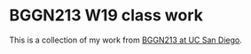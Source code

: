 # BGGN213 W19 class work

This is a collection of my work from [BGGN213 at UC San Diego](https://bioboot.github.io/bggn213_W19/).


